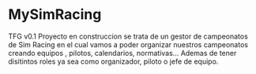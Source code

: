 # MySimRacing
TFG v0.1
Proyecto  en construccion se  trata de un gestor de campeonatos de Sim Racing en el cual vamos a poder organizar  nuestros campeonatos creando equipos , pilotos, calendarios, normativas...
Ademas de tener disitintos roles ya sea como organizador, piloto o jefe de equipo.
